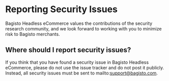 # Reporting Security Issues

Bagisto Headless eCommerce values the contributions of the security research community, and we look forward to working with you to minimize risk to Bagisto merchants.

## Where should I report security issues?

If you think that you have found a security issue in Bagisto Headless eCommerce, please do not use the issue tracker and do not post it publicly. Instead, all security issues must be sent to mailto:support@bagisto.com.